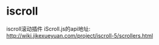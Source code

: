 # iscroll
iscroll滚动插件
iScroll.js的api地址: http://wiki.jikexueyuan.com/project/iscroll-5/scrollers.html
